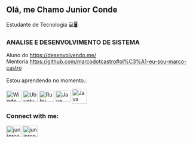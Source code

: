 ## Olá, me Chamo Junior Conde
Estudante de Tecnologia 💻🖥<br>
### ANALISE E DESENVOLVIMENTO DE SISTEMA

Aluno do https://desenvolvendo.me/<br>
Mentoria https://github.com/marcodotcastro#ol%C3%A1-eu-sou-marco-castro<br>
<br>Estou aprendendo no momento.:
<div style="display: inline_block">
<img align="center" alt="Windows" height="30" width="40" src="https://cdn.jsdelivr.net/gh/devicons/devicon/icons/windows8/windows8-original.svg" />
<img align="center" alt="Ubuntu" height="30" width="40" src="https://cdn.jsdelivr.net/gh/devicons/devicon/icons/ubuntu/ubuntu-plain-wordmark.svg" />
<img align="center" alt="Ruby" height="30" width="40"src="https://cdn.jsdelivr.net/gh/devicons/devicon/icons/ruby/ruby-original.svg" />        
<img align="center" alt="Java" height="30" width="40" src="https://cdn.jsdelivr.net/gh/devicons/devicon/icons/git/git-original.svg" />
<img align="center" alt="Java" height="40" width="40" src="https://cdn.jsdelivr.net/gh/devicons/devicon/icons/java/java-original-wordmark.svg" />

<h3 align="left">Connect with me:</h3>
     
<a href="https://linkedin.com/in/juniorconde" target="_blank"> <img align="center" src="https://cdn.jsdelivr.net/gh/devicons/devicon/icons/linkedin/linkedin-original.svg" alt="juniorconde" height="30" width="40" /></a>
<a href="https://www.facebook.com/juniorconde01" target="_blank"> <img align="center" src="https://cdn.jsdelivr.net/gh/devicons/devicon/icons/facebook/facebook-original.svg" alt="juniorconde" height="30" width="40" /></a>
          
          


<!--
**JUNIORCONDE/JUNIORCONDE** is a ✨ _special_ ✨ repository because its `README.md` (this file) appears on your GitHub profile.
Here are some ideas to get you started:
 🔭 I’m currently working on ...
- 🌱 I’m currently learning ...
- 👯 I’m looking to collaborate on ...
- 🤔 I’m looking for help with ...
- 💬 Ask me about ...
- 📫 How to reach me: ...
- 😄 Pronouns: ...
- ⚡ Fun fact: ...



-->
